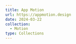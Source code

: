 ```yaml
---
title: App Motion
url: https://appmotion.design
date: 2024-03-22
collection:
  - Motion
type: Collections
---
```

